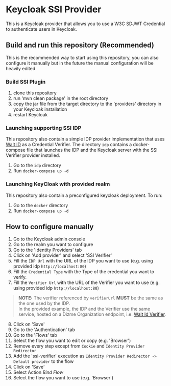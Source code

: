 # Keycloak SSI Provider

This is a Keycloak provider that allows you to use a W3C SDJWT Credential to authenticate users in Keycloak.

## Build and run this repository (Recommended)
This is the recommended way to start using this repository, you can also configure it manually but in the future the manual configuration will be heavily edited

### Build SSI Plugin

1. clone this repository
2. run 'mvn clean package' in the root directory
3. copy the jar file from the target directory to the 'providers' directory in your Keycloak installation
4. restart Keycloak

### Launching supporting SSI IDP

This repository also contain a simple IDP provider implementation that uses [Walt ID](https://walt.id) as a Credential Verifier.
The directory `idp` contains a docker-compose file that launches the IDP and the Keycloak server with the SSI Verifier provider installed.

1. Go to the `idp` directory
2. Run `docker-compose up -d`

### Launching KeyCloak with provided realm

This repository also contain a preconfigured keycloak deployment. To run:

1. Go to the `docker` directory
2. Run `docker-compose up -d`

## How to configure manually

1. Go to the Keycloak admin console
2. Go to the realm you want to configure
3. Go to the 'Identity Providers' tab
4. Click on 'Add provider' and select 'SSI Verifier'
5. Fill the `IDP Url` with the URL of the IDP you want to use (e.g. using provided idp `http://localhost:80`)
6. Fill the `Credential Type` with the Type of the credential you want to verify.
7. Fill the `Verifier Url` with the URL of the Verifier you want to use (e.g. using provided idp `http://localhost:80`)

> **NOTE:** The verifier referenced by `verifierUrl` **MUST** be the same as the one used by the IDP.  \
> In the provided example, the IDP and the Verifier use the same service, hosted on a Dizme Organization endpoint, i.e. [Walt Id Verifier](https://verifier-walt-aws.dizme.io/). 

8. Click on 'Save'
9. Go to the 'Authentication' tab
10. Go to the 'Flows' tab
11. Select the flow you want to edit or copy (e.g. 'Browser')
12. Remove every step except from `Cookie` and `Identity Provider Redirector`
12. Add the 'ssi-verifier' execution as `Identity Provider Redirector -> Default provider` to the flow
13. Click on 'Save'
14. Select Action _Bind Flow_
15. Select the flow you want to use (e.g. 'Browser')
